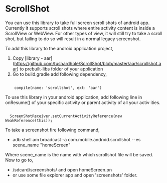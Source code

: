 # ScrollShot

You can use this library to take full screen scroll shots of android app. Currently it supports scroll shots where entire activity content is inside a ScrollView or WebView.
For other types of view, it will still try to take a scroll shot, but failing to do so will result in a normal legacy screenshot.


To add this library to the android application project,
  1. Copy [library - aar] (https://github.com/tushardhole/ScrollShot/blob/master/aar/scrollshot.aar) to prebuilt-libs folder of your application
  2. Go to build.gradle add following dependency,

<code>
    compile(name: 'scrollshot', ext: 'aar')
</code>

To use this library in your android application, add following line in onResume() of your specific activity or parent activity of all your activ ities.

<code>
  ScreenShotReceiver.setCurrentActivityReference(new WeakReference<Activity>(this));
</code>

To take a screenshot fire following command,
  - adb shell am broadcast -a com.mobile.android.scrollshot --es scene_name "homeScreen"

Where scene_name is the name with which scrollshot file will be saved.
Now to go to,
  - /sdcard/screenshots/ and open homeScreen.pn
  - or use some file explorer app and open 'screenshots' folder.


